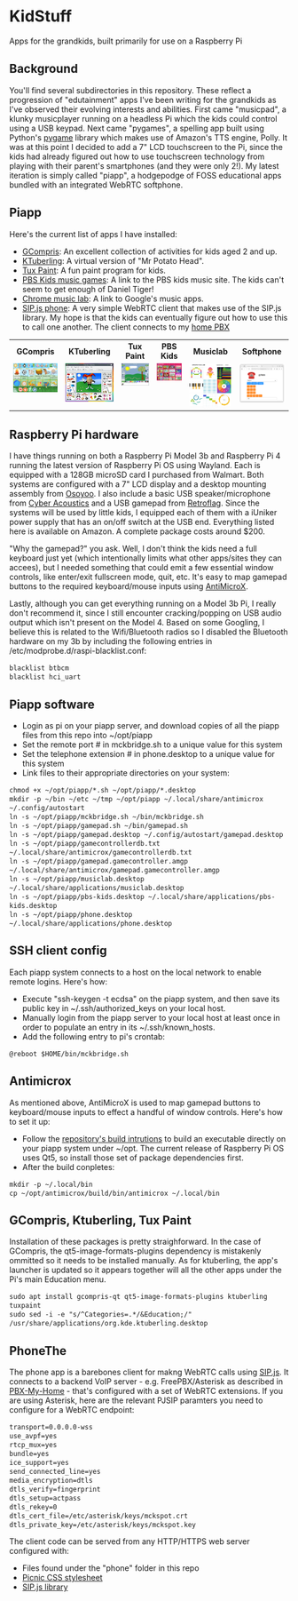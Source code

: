 # KidStuff
Apps for the grandkids, built primarily for use on a Raspberry Pi

## Background
You'll find several subdirectories in this repository.  These reflect a progression of "edutainment" apps I've been writing for the grandkids as I've observed their evolving interests and abilities.  First came "musicpad", a klunky musicplayer running on a headless Pi which the kids could control using a USB keypad.  Next came "pygames", a spelling app built using Python's [pygame](https://www.pygame.org/) library which makes use of Amazon's TTS engine, Polly.  It was at this point I decided to add a 7" LCD touchscreen to the Pi, since the kids had already figured out how to use touchscreen technology from playing with their parent's smartphones (and they were only 2!).  My latest iteration is simply called "piapp", a hodgepodge of FOSS educational apps bundled with an integrated WebRTC softphone.

## Piapp
Here's the current list of apps I have installed:
+ [GCompris](https://www.gcompris.net/): An excellent collection of activities for kids aged 2 and up.
+ [KTuberling](https://apps.kde.org/ktuberling/): A virtual version of "Mr Potato Head".
+ [Tux Paint](https://tuxpaint.org/): A fun paint program for kids.
+ [PBS Kids music games](https://pbskids.org/games/music): A link to the PBS kids music site.  The kids can't seem to get enough of Daniel Tiger!
+ [Chrome music lab](https://musiclab.chromeexperiments.com/): A link to Google's music apps.
+ [SIP.js phone](https://sipjs.com/): A very simple WebRTC client that makes use of the SIP.js library.  My hope is that the kids can eventually figure out how to use this to call one another.  The client connects to my [home PBX](https://pbxmyhome.mckblog.net)

<table>
  <tr>
    <th>GCompris</th>
    <th>KTuberling</th>
    <th>Tux Paint</th>
    <th>PBS Kids</th>
    <th>Musiclab</th>
    <th>Softphone</th>
  </tr>
  <tr>
    <td valign="top">
      <img width=200 src="https://github.com/glmck13/KidStuff/blob/main/gcompris.png">
    </td>
    <td valign="top">
      <img width=200 src="https://github.com/glmck13/KidStuff/blob/main/ktuberling.png">
    </td>
    <td valign="top">
      <img width=200 src="https://github.com/glmck13/KidStuff/blob/main/tuxpaint.png">
    </td>
    <td valign="top">
      <img width=200 src="https://github.com/glmck13/KidStuff/blob/main/pbskids.png">
    </td>
    <td valign="top">
      <img width=200 src="https://github.com/glmck13/KidStuff/blob/main/musiclab.jpg">
    </td>
    <td valign="top">
      <img width=200 src="https://github.com/glmck13/KidStuff/blob/main/phone.png">
    </td>
  </tr>
</table>

## Raspberry Pi hardware
I have things running on both a Raspberry Pi Model 3b and Raspberry Pi 4 running the latest version of Raspberry Pi OS using Wayland.  Each is equipped with a 128GB microSD card I purchased from Walmart. Both systems are configured with a 7" LCD display and a desktop mounting assembly from [Osoyoo](https://osoyoo.com/).  I also include a basic USB speaker/microphone from [Cyber Acoustics](https://www.cyberacoustics.com/) and a USB gamepad from [Retroflag](https://retroflag.com/). Since the systems will be used by little kids, I equipped each of them with a iUniker power supply that has an on/off switch at the USB end. Everything listed here is available on Amazon.  A complete package costs around $200.

"Why the gamepad?" you ask.  Well, I don't think the kids need a full keyboard just yet (which intentionally limits what other apps/sites they can accees), but I needed something that could emit a few essential window controls, like enter/exit fullscreen mode, quit, etc.  It's easy to map gamepad buttons to the required keyboard/mouse inputs using [AntiMicroX](https://github.com/AntiMicroX/antimicrox).

Lastly, although you can get everything running on a Model 3b Pi, I really don't recommend it, since I still encounter cracking/popping on USB audio output which isn't present on the Model 4. Based on some Googling, I believe this is related to the Wifi/Bluetooth radios so I disabled the Bluetooth hardware on my 3b by including the following entries in /etc/modprobe.d/raspi-blacklist.conf:
```
blacklist btbcm
blacklist hci_uart
```
## Piapp software
+ Login as pi on your piapp server, and download copies of all the piapp files from this repo into ~/opt/piapp
+ Set the remote port # in mckbridge.sh to a unique value for this system
+ Set the telephone extension # in phone.desktop to a unique value for this system
+ Link files to their appropriate directories on your system:
```
chmod +x ~/opt/piapp/*.sh ~/opt/piapp/*.desktop
mkdir -p ~/bin ~/etc ~/tmp ~/opt/piapp ~/.local/share/antimicrox ~/.config/autostart
ln -s ~/opt/piapp/mckbridge.sh ~/bin/mckbridge.sh
ln -s ~/opt/piapp/gamepad.sh ~/bin/gamepad.sh
ln -s ~/opt/piapp/gamepad.desktop ~/.config/autostart/gamepad.desktop
ln -s ~/opt/piapp/gamecontrollerdb.txt ~/.local/share/antimicrox/gamecontrollerdb.txt
ln -s ~/opt/piapp/gamepad.gamecontroller.amgp ~/.local/share/antimicrox/gamepad.gamecontroller.amgp
ln -s ~/opt/piapp/musiclab.desktop ~/.local/share/applications/musiclab.desktop
ln -s ~/opt/piapp/pbs-kids.desktop ~/.local/share/applications/pbs-kids.desktop
ln -s ~/opt/piapp/phone.desktop ~/.local/share/applications/phone.desktop
```

## SSH client config
Each piapp system connects to a host on the local network to enable remote logins.  Here's how:
+ Execute "ssh-keygen -t ecdsa" on the piapp system, and then save its public key in ~/.ssh/authorized_keys on your local host.
+ Manually login from the piapp server to your local host at least once in order to populate an entry in its ~/.ssh/known_hosts.
+ Add the following entry to pi's crontab:
```
@reboot $HOME/bin/mckbridge.sh
```

## Antimicrox
As mentioned above, AntiMicroX is used to map gamepad buttons to keyboard/mouse inputs to effect a handful of window controls.  Here's how to set it up:
+ Follow the [repository's build intrutions](https://github.com/AntiMicroX/antimicrox/blob/master/BUILDING.md) to build an executable directly on your piapp system under ~/opt.  The current release of Raspberry Pi OS uses Qt5, so install those set of package dependencies first.
+ After the build conpletes:
```
mkdir -p ~/.local/bin
cp ~/opt/antimicrox/build/bin/antimicrox ~/.local/bin
```

## GCompris, Ktuberling, Tux Paint
Installation of these packages is pretty straighforward.  In the case of GCompris, the qt5-image-formats-plugins dependency is mistakenly ommitted so it needs to be installed manually.  As for ktuberling, the app's launcher is updated so it appears together will all the other apps under the Pi's main Education menu.
```
sudo apt install gcompris-qt qt5-image-formats-plugins ktuberling tuxpaint
sudo sed -i -e "s/^Categories=.*/&Education;/" /usr/share/applications/org.kde.ktuberling.desktop
```

## PhoneThe
The phone app is a barebones client for makng WebRTC calls using [SIP.js](https://sipjs.com/).  It connects to a backend VoIP server - e.g. FreePBX/Asterisk as described in [PBX-My-Home](https://github.com/glmck13/PBX-My-Home) - that's configured with a set of WebRTC extensions.  If you are using Asterisk, here are the relevant PJSIP paramters you need to configure for a WebRTC endpoint:
```
transport=0.0.0.0-wss
use_avpf=yes
rtcp_mux=yes
bundle=yes
ice_support=yes
send_connected_line=yes
media_encryption=dtls
dtls_verify=fingerprint
dtls_setup=actpass
dtls_rekey=0
dtls_cert_file=/etc/asterisk/keys/mckspot.crt
dtls_private_key=/etc/asterisk/keys/mckspot.key
```

The client code can be served from any HTTP/HTTPS web server configured with:
+ Files found under the "phone" folder in this repo
+ [Picnic CSS stylesheet](https://picnicss.com/)
+ [SIP.js library]( https://github.com/onsip/SIP.js/releases)
